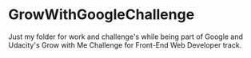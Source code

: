 # GrowWithGoogleChallenge
Just my folder for work and challenge's while being part of Google and Udacity's Grow with Me Challenge for Front-End Web Developer track.
